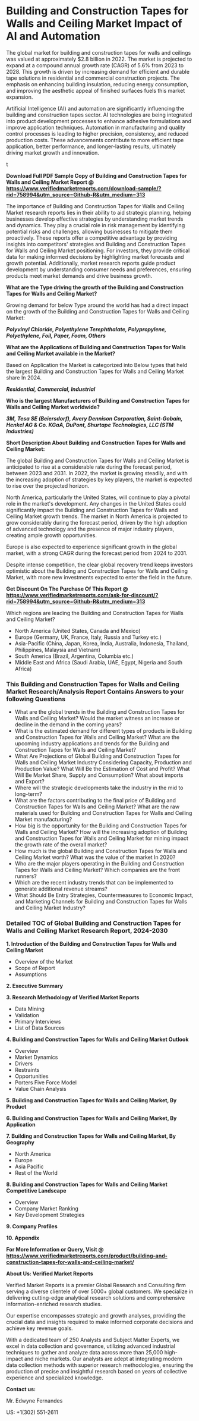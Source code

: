 <meta name="title" content="Global Building and Construction Tapes for Walls and Ceiling Market Impact of AI and Automation"><meta name="description" content="The global market for building and construction tapes for walls and ceilings was valued at approximately $2.8 billion in 2022. The market is projected to expand at a c"><meta name="title" content="Building and Construction Tapes for Walls and Ceiling Market Size, Share, Scope, Trends, Growth, Opportunities, Analysis, Forecast"><h1>Building and Construction Tapes for Walls and Ceiling Market Impact of AI and Automation</h1><p>The global market for building and construction tapes for walls and ceilings was valued at approximately $2.8 billion in 2022. The market is projected to expand at a compound annual growth rate (CAGR) of 5.6% from 2023 to 2028. This growth is driven by increasing demand for efficient and durable tape solutions in residential and commercial construction projects. The emphasis on enhancing building insulation, reducing energy consumption, and improving the aesthetic appeal of finished surfaces fuels this market expansion.</p><p>Artificial Intelligence (AI) and automation are significantly influencing the building and construction tapes sector. AI technologies are being integrated into product development processes to enhance adhesive formulations and improve application techniques. Automation in manufacturing and quality control processes is leading to higher precision, consistency, and reduced production costs. These advancements contribute to more efficient tape application, better performance, and longer-lasting results, ultimately driving market growth and innovation.</p>t</p><p id="" class=""><strong>Download Full PDF Sample Copy of Building and Construction Tapes for Walls and Ceiling Market Report @ <a href="https://www.verifiedmarketreports.com/download-sample/?rid=758994&utm_source=Github-R&utm_medium=313" target="_blank">https://www.verifiedmarketreports.com/download-sample/?rid=758994&utm_source=Github-R&utm_medium=313</a></strong></p><p>The importance of&nbsp;Building and Construction Tapes for Walls and Ceiling Market research reports lies in their ability to aid strategic planning, helping businesses develop effective strategies by understanding market trends and dynamics. They play a crucial role in risk management by identifying potential risks and challenges, allowing businesses to mitigate them proactively. These reports offer a competitive advantage by providing insights into competitors' strategies and Building and Construction Tapes for Walls and Ceiling Market positioning. For investors, they provide critical data for making informed decisions by highlighting market forecasts and growth potential. Additionally, market research reports guide product development by understanding consumer needs and preferences, ensuring products meet market demands and drive business growth.</p><p><strong>What are the&nbsp;Type driving the growth of the Building and Construction Tapes for Walls and Ceiling Market?</strong></p><p id="" class="">Growing demand for below Type around the world has had a direct impact on the growth of the Building and Construction Tapes for Walls and Ceiling Market:</p><em><strong>Polyvinyl Chloride, Polyethylene Terephthalate, Polypropylene, Polyethylene, Foil, Paper, Foam, Others</strong></em></p><strong>What are the&nbsp;Applications&nbsp;of Building and Construction Tapes for Walls and Ceiling Market available in the Market?</strong></p><p id="" class="">Based on Application the Market is categorized into Below types that held the largest Building and Construction Tapes for Walls and Ceiling Market share In 2024.</p><em><strong>Residential, Commercial, Industrial</strong></em></p><strong>Who is the largest Manufacturers of Building and Construction Tapes for Walls and Ceiling Market worldwide?</strong></p><p><em><strong>3M, Tesa SE (Beiersdorf), Avery Dennison Corporation, Saint-Gobain, Henkel AG & Co. KGaA, DuPont, Shurtape Technologies, LLC (STM Industries)</strong></em></p><p id="" class=""><strong>Short Description About Building and Construction Tapes for Walls and Ceiling Market:</strong></p><p>The global Building and Construction Tapes for Walls and Ceiling Market is anticipated to rise at a considerable rate during the forecast period, between 2023 and 2031. In 2022, the market is growing steadily, and with the increasing adoption of strategies by key players, the market is expected to rise over the projected horizon.</p><p>North America, particularly the United States, will continue to play a pivotal role in the market's development. Any changes in the United States could significantly impact the Building and Construction Tapes for Walls and Ceiling Market growth trends. The market in North America is projected to grow considerably during the forecast period, driven by the high adoption of advanced technology and the presence of major industry players, creating ample growth opportunities.</p><p>Europe is also expected to experience significant growth in the global market, with a strong CAGR during the forecast period from 2024 to 2031.</p><p>Despite intense competition, the clear global recovery trend keeps investors optimistic about the Building and Construction Tapes for Walls and Ceiling Market, with more new investments expected to enter the field in the future.</p><p id="" class=""><strong>Get Discount On The Purchase Of This Report @ <a href="https://www.verifiedmarketreports.com/ask-for-discount/?rid=758994&utm_source=Github-R&utm_medium=313" target="_blank">https://www.verifiedmarketreports.com/ask-for-discount/?rid=758994&utm_source=Github-R&utm_medium=313</a></strong></p>Which regions are leading the Building and Construction Tapes for Walls and Ceiling Market?</p><ul><li>North America (United States, Canada and Mexico)</li><li>Europe (Germany, UK, France, Italy, Russia and Turkey etc.)</li><li>Asia-Pacific (China, Japan, Korea, India, Australia, Indonesia, Thailand, Philippines, Malaysia and Vietnam)</li><li>South America (Brazil, Argentina, Columbia etc.)</li><li>Middle East and Africa (Saudi Arabia, UAE, Egypt, Nigeria and South Africa)</li></ul><h3 id="" class="">This Building and Construction Tapes for Walls and Ceiling Market Research/Analysis Report Contains Answers to your following Questions</h3><ul><li>What are the global trends in the Building and Construction Tapes for Walls and Ceiling Market? Would the market witness an increase or decline in the demand in the coming years?</li><li>What is the estimated demand for different types of products in Building and Construction Tapes for Walls and Ceiling Market? What are the upcoming industry applications and trends for the Building and Construction Tapes for Walls and Ceiling Market?</li><li>What Are Projections of Global Building and Construction Tapes for Walls and Ceiling Market Industry Considering Capacity, Production and Production Value? What Will Be the Estimation of Cost and Profit? What Will Be Market Share, Supply and Consumption? What about imports and Export?</li><li>Where will the strategic developments take the industry in the mid to long-term?</li><li>What are the factors contributing to the final price of Building and Construction Tapes for Walls and Ceiling Market? What are the raw materials used for Building and Construction Tapes for Walls and Ceiling Market manufacturing?</li><li>How big is the opportunity for the Building and Construction Tapes for Walls and Ceiling Market? How will the increasing adoption of Building and Construction Tapes for Walls and Ceiling Market for mining impact the growth rate of the overall market?</li><li>How much is the global Building and Construction Tapes for Walls and Ceiling Market worth? What was the value of the market In 2020?</li><li>Who are the major players operating in the Building and Construction Tapes for Walls and Ceiling Market? Which companies are the front runners?</li><li>Which are the recent industry trends that can be implemented to generate additional revenue streams?</li><li>What Should Be Entry Strategies, Countermeasures to Economic Impact, and Marketing Channels for Building and Construction Tapes for Walls and Ceiling Market Industry?</li></ul><h3 id="" class="">Detailed TOC of Global Building and Construction Tapes for Walls and Ceiling Market Research Report, 2024-2030</h3><p id="" class=""><strong>1. Introduction of the Building and Construction Tapes for Walls and Ceiling Market</strong></p><ul><li>Overview of the Market</li><li>Scope of Report</li><li>Assumptions</li></ul><p id="" class=""><strong>2. Executive Summary</strong></p><p id="" class=""><strong>3. Research Methodology of Verified Market Reports</strong></p><ul><li>Data Mining</li><li>Validation</li><li>Primary Interviews</li><li>List of Data Sources</li></ul><p id="" class=""><strong>4. Building and Construction Tapes for Walls and Ceiling Market Outlook</strong></p><ul><li>Overview</li><li>Market Dynamics</li><li>Drivers</li><li>Restraints</li><li>Opportunities</li><li>Porters Five Force Model</li><li>Value Chain Analysis</li></ul><p id="" class=""><strong>5. Building and Construction Tapes for Walls and Ceiling Market, By Product</strong></p><p id="" class=""><strong>6. Building and Construction Tapes for Walls and Ceiling Market, By Application</strong></p><p id="" class=""><strong>7. Building and Construction Tapes for Walls and Ceiling Market, By Geography</strong></p><ul><li>North America</li><li>Europe</li><li>Asia Pacific</li><li>Rest of the World</li></ul><p id="" class=""><strong>8. Building and Construction Tapes for Walls and Ceiling Market Competitive Landscape</strong></p><ul><li>Overview</li><li>Company Market Ranking</li><li>Key Development Strategies</li></ul><p id="" class=""><strong>9. Company Profiles</strong></p><p id="" class=""><strong>10. Appendix</strong></p><p id="" class=""><strong>For More Information or Query, Visit @ <a href="https://www.verifiedmarketreports.com/product/building-and-construction-tapes-for-walls-and-ceiling-market/" target="_blank">https://www.verifiedmarketreports.com/product/building-and-construction-tapes-for-walls-and-ceiling-market/</a></strong></p><p id="" class=""><strong>About Us: Verified Market Reports</strong></p><p id="" class="">Verified Market Reports is a premier Global Research and Consulting firm serving a diverse clientele of over 5000+ global customers. We specialize in delivering cutting-edge analytical research solutions and comprehensive information-enriched research studies.</p><p id="" class="">Our expertise encompasses strategic and growth analyses, providing the crucial data and insights required to make informed corporate decisions and achieve key revenue goals.</p><p id="" class="">With a dedicated team of 250 Analysts and Subject Matter Experts, we excel in data collection and governance, utilizing advanced industrial techniques to gather and analyze data across more than 25,000 high-impact and niche markets. Our analysts are adept at integrating modern data collection methods with superior research methodologies, ensuring the production of precise and insightful research based on years of collective experience and specialized knowledge.</p><p id="" class=""><strong>Contact us:</strong></p><p id="" class="">Mr. Edwyne Fernandes</p><p id="" class="">US: +1(302) 551-2611</p>